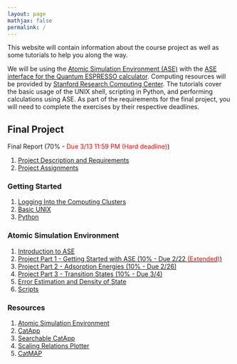 ```yaml
---
layout: page
mathjax: false 
permalink: /
---
```


This website will contain information about the course project as well as some tutorials to help you along the way.

We will be using the [Atomic Simulation Environment (ASE)](https://wiki.fysik.dtu.dk/ase/) with the [ASE interface for the Quantum ESPRESSO calculator](http://github.com/vossjo/ase-espresso). Computing resources will be provided by [Stanford Research Computing Center](https://srcc.stanford.edu/). The tutorials cover the basic usage of the UNIX shell, scripting in Python, and performing calculations using ASE. As part of the requirements for the final project, you will need to complete the exercises by their respective deadlines.


## Final Project ##
Final Report (70% - <font color="red">Due 3/13 11:59 PM (Hard deadline)</font>)

1. [Project Description and Requirements](Project/)
2. [Project Assignments](Project_Assignments/)


### Getting Started ###

1. [Logging Into the Computing Clusters](Clusters/)
2. [Basic UNIX](UNIX/)
3. [Python](Python/)


### Atomic Simulation Environment ###

1. [Introduction to ASE](ASE/)
2. [Project Part 1 - Getting Started with ASE (10% - Due 2/22 <font color="red">(Extended)</font>)](ASE/Getting_Started/)
3. [Project Part 2 - Adsorption Energies (10% - Due 2/26)](ASE/Adsorption/)
4. [Project Part 3 - Transition States (10% - Due 3/4)](ASE/Transition_States/)
5. [Error Estimation and Density of State](ASE/BEEF_DOS/)
6. [Scripts](Scripts/)


### Resources ###

1. [Atomic Simulation Environment](https://wiki.fysik.dtu.dk/ase/)
2. [CatApp](http://slac.stanford.edu/~strabo/catapp/catapp.htm)
3. [Searchable CatApp](http://web.stanford.edu/~ctsai89/cgi-bin/apps/katapp/search)
4. [Scaling Relations Plotter](http://web.stanford.edu/~ctsai89/cgi-bin/apps/katapp/plot)
3. [CatMAP](https://github.com/SUNCAT-Center/catmap)
